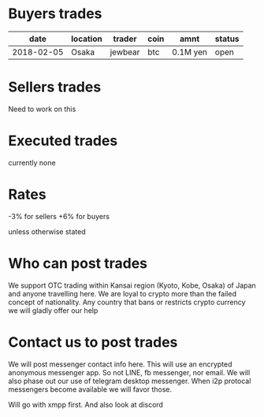 Buyers trades
===============

| date | location | trader | coin | amnt | status |
| ---------- | -------- | ------ | ---- | ---- | ------ |
| 2018-02-05 | Osaka | jewbear | btc | 0.1M yen | open |

Sellers trades
===============

Need to work on this

Executed trades
===================

currently none

Rates
======

-3% for sellers
+6% for buyers

unless otherwise stated

Who can post trades
======================

We support OTC trading within Kansai region (Kyoto, Kobe, Osaka) of Japan and anyone travelling here. We are loyal to crypto more than the failed concept of nationality. Any country that bans or restricts crypto currency we will gladly offer our help

Contact us to post trades
============================

We will post messenger contact info here. This will use an encrypted anonymous messenger app. So not LINE, fb messenger, nor email. We will also phase out our use of telegram desktop messenger. When i2p protocal messengers become available we will favor those.

Will go with xmpp first. And also look at discord
